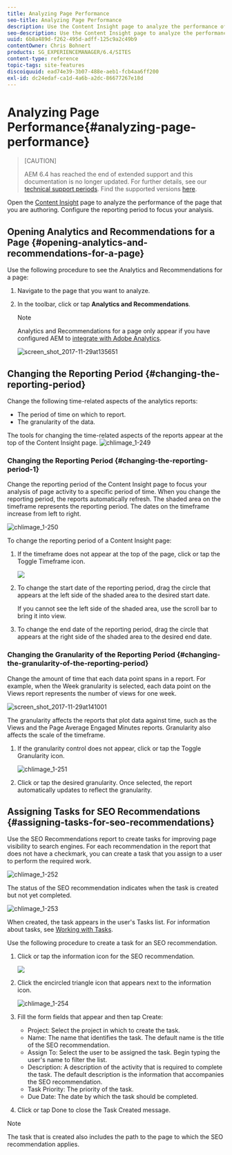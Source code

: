 ```yaml
---
title: Analyzing Page Performance
seo-title: Analyzing Page Performance
description: Use the Content Insight page to analyze the performance of the page that you are authoring
seo-description: Use the Content Insight page to analyze the performance of the page that you are authoring
uuid: 6b8a489d-f262-495d-adff-125c9a2c49b9
contentOwner: Chris Bohnert
products: SG_EXPERIENCEMANAGER/6.4/SITES
content-type: reference
topic-tags: site-features
discoiquuid: ead74e39-3b07-488e-aeb1-fcb4aa6ff200
exl-id: dc24edaf-ca1d-4a6b-a2dc-86677267e18d
---
```

# Analyzing Page Performance{#analyzing-page-performance}

>[CAUTION]
>
>AEM 6.4 has reached the end of extended support and this documentation is no longer updated. For further details, see our [technical support periods](https://helpx.adobe.com/support/programs/eol-matrix.html). Find the supported versions [here](https://experienceleague.adobe.com/docs/).

Open the [Content Insight](/help/sites-authoring/content-insights.md) page to analyze the performance of the page that you are authoring. Configure the reporting period to focus your analysis.

## Opening Analytics and Recommendations for a Page {#opening-analytics-and-recommendations-for-a-page}

Use the following procedure to see the Analytics and Recommendations for a page:

1. Navigate to the page that you want to analyze.
1. In the toolbar, click or tap **Analytics and Recommendations**.

   >[!NOTE]
   >
   >Analytics and Recommendations for a page only appear if you have configured AEM to [integrate with Adobe Analytics](/help/sites-administering/adobeanalytics-connect.md).

   ![screen_shot_2017-11-29at135651](assets/screen_shot_2017-11-29at135651.png)

## Changing the Reporting Period {#changing-the-reporting-period}

Change the following time-related aspects of the analytics reports:

* The period of time on which to report.
* The granularity of the data.

The tools for changing the time-related aspects of the reports appear at the top of the Content Insight page. ![chlimage_1-249](assets/chlimage_1-249.png)

### Changing the Reporting Period {#changing-the-reporting-period-1}

Change the reporting period of the Content Insight page to focus your analysis of page activity to a specific period of time. When you change the reporting period, the reports automatically refresh. The shaded area on the timeframe represents the reporting period. The dates on the timeframe increase from left to right.

![chlimage_1-250](assets/chlimage_1-250.png)

To change the reporting period of a Content Insight page:

1. If the timeframe does not appear at the top of the page, click or tap the Toggle Timeframe icon.

   ![](do-not-localize/chlimage_1-22.png)

1. To change the start date of the reporting period, drag the circle that appears at the left side of the shaded area to the desired start date.

   If you cannot see the left side of the shaded area, use the scroll bar to bring it into view.

1. To change the end date of the reporting period, drag the circle that appears at the right side of the shaded area to the desired end date.

### Changing the Granularity of the Reporting Period {#changing-the-granularity-of-the-reporting-period}

Change the amount of time that each data point spans in a report. For example, when the Week granularity is selected, each data point on the Views report represents the number of views for one week.

![screen_shot_2017-11-29at141001](assets/screen_shot_2017-11-29at141001.png)

The granularity affects the reports that plot data against time, such as the Views and the Page Average Engaged Minutes reports. Granularity also affects the scale of the timeframe.

1. If the granularity control does not appear, click or tap the Toggle Granularity icon.

   ![chlimage_1-251](assets/chlimage_1-251.png)

1. Click or tap the desired granularity. Once selected, the report automatically updates to reflect the granularity.

## Assigning Tasks for SEO Recommendations {#assigning-tasks-for-seo-recommendations}

Use the SEO Recommendations report to create tasks for improving page visibility to search engines. For each recommendation in the report that does not have a checkmark, you can create a task that you assign to a user to perform the required work. 

![chlimage_1-252](assets/chlimage_1-252.png)

The status of the SEO recommendation indicates when the task is created but not yet completed.

![chlimage_1-253](assets/chlimage_1-253.png)

When created, the task appears in the user's Tasks list. For information about tasks, see [Working with Tasks](/help/sites-authoring/task-content.md).

Use the following procedure to create a task for an SEO recommendation.

1. Click or tap the information icon for the SEO recommendation.

   ![](do-not-localize/chlimage_1-23.png)

1. Click the encircled triangle icon that appears next to the information icon.

   ![chlimage_1-254](assets/chlimage_1-254.png)

1. Fill the form fields that appear and then tap Create:

    * Project: Select the project in which to create the task.
    * Name: The name that identifies the task. The default name is the title of the SEO recommendation.
    * Assign To: Select the user to be assigned the task. Begin typing the user's name to filter the list.
    * Description: A description of the activity that is required to complete the task. The default description is the information that accompanies the SEO recommendation.
    * Task Priority: The priority of the task.
    * Due Date: The date by which the task should be completed.

1. Click or tap Done to close the Task Created message.

>[!NOTE]
>
>The task that is created also includes the path to the page to which the SEO recommendation applies.

